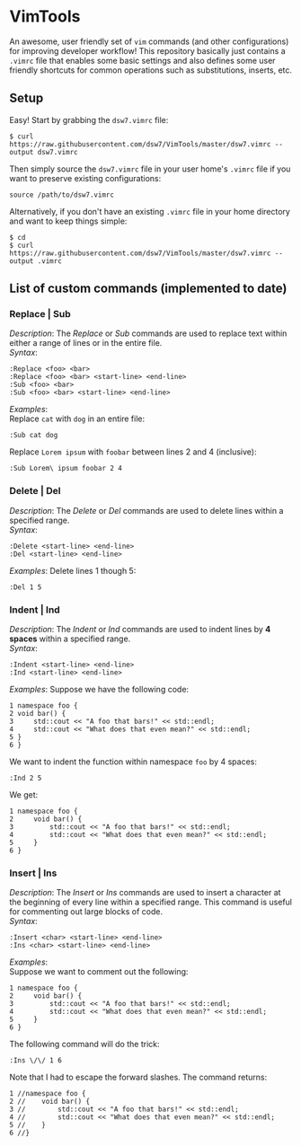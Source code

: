 # VimTools
An awesome, user friendly set of `vim` commands (and other configurations) for improving developer workflow! This repository basically just contains a `.vimrc` file that enables some basic settings and also defines some user friendly shortcuts for common operations such as substitutions, inserts, etc.  

## Setup
Easy! Start by grabbing the `dsw7.vimrc` file:
```
$ curl https://raw.githubusercontent.com/dsw7/VimTools/master/dsw7.vimrc --output dsw7.vimrc
```
Then simply source the `dsw7.vimrc` file in your user home's `.vimrc` file if you want to preserve existing configurations:
```
source /path/to/dsw7.vimrc
```
Alternatively, if you don't have an existing `.vimrc` file in your home directory and want to keep things simple:
```
$ cd
$ curl https://raw.githubusercontent.com/dsw7/VimTools/master/dsw7.vimrc --output .vimrc
```

## List of custom commands (implemented to date)
### Replace | Sub
_Description_: The _Replace_ or _Sub_ commands are used to replace text within either a range of lines or in the entire file.  
_Syntax_:
```
:Replace <foo> <bar>
:Replace <foo> <bar> <start-line> <end-line>
:Sub <foo> <bar>
:Sub <foo> <bar> <start-line> <end-line>
```
_Examples_:  
Replace `cat` with `dog` in an entire file:  
```
:Sub cat dog
```
Replace `Lorem ipsum` with `foobar` between lines 2 and 4 (inclusive):
```
:Sub Lorem\ ipsum foobar 2 4
```

### Delete | Del
_Description_: The _Delete_ or _Del_ commands are used to delete lines within a specified range.  
_Syntax_:
```
:Delete <start-line> <end-line>
:Del <start-line> <end-line>
```
_Examples_:
Delete lines 1 though 5:
```
:Del 1 5
```

### Indent | Ind
_Description_: The _Indent_ or _Ind_ commands are used to indent lines by **4 spaces** within a specified range.  
_Syntax_:
```
:Indent <start-line> <end-line>
:Ind <start-line> <end-line>
```
_Examples_:
Suppose we have the following code:
```
1 namespace foo {
2 void bar() {
3     std::cout << "A foo that bars!" << std::endl;
4     std::cout << "What does that even mean?" << std::endl;
5 }
6 }
```
We want to indent the function within namespace `foo` by 4 spaces:
```
:Ind 2 5
```
We get:
```
1 namespace foo {
2     void bar() {
3         std::cout << "A foo that bars!" << std::endl;
4         std::cout << "What does that even mean?" << std::endl;
5     }
6 }
```

### Insert | Ins
_Description_: The _Insert_ or _Ins_ commands are used to insert a character at the beginning of every line within a specified range. This command is useful for commenting out large blocks of code.  
_Syntax_:
```
:Insert <char> <start-line> <end-line>
:Ins <char> <start-line> <end-line>
```
_Examples_:  
Suppose we want to comment out the following:  
```
1 namespace foo {
2     void bar() {
3         std::cout << "A foo that bars!" << std::endl;
4         std::cout << "What does that even mean?" << std::endl;
5     }
6 }
```
The following command will do the trick:  
```
:Ins \/\/ 1 6
```
Note that I had to escape the forward slashes. The command returns:  
```
1 //namespace foo {
2 //    void bar() {
3 //        std::cout << "A foo that bars!" << std::endl;
4 //        std::cout << "What does that even mean?" << std::endl;
5 //    }
6 //}
```
